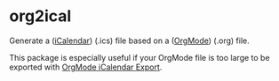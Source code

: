 # org2ical

Generate a ([iCalendar](https://icalendar.org/)) (.ics) file based on a ([OrgMode](https://orgmode.org/)) (.org) file.

This package is especially useful if your OrgMode file is too large to be exported with [OrgMode iCalendar Export](https://orgmode.org/manual/iCalendar-Export.html).
